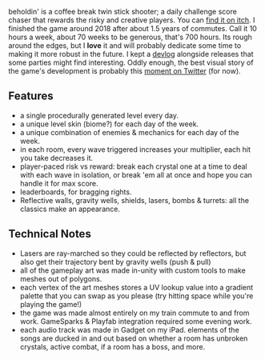 beholdin' is a coffee break twin stick shooter; a daily challenge score chaser that rewards the risky and creative players.  You can [find it on itch](https://kpdwyer.itch.io/beholdin).  I finished the game around 2018 after about 1.5 years of commutes.  Call it 10 hours a week, about 70 weeks to be generous, that's 700 hours.  Its rough around the edges, but I **love** it and will probably dedicate some time to making it more robust in the future.  I kept a [devlog](https://kpdwyer.itch.io/beholdin/devlog) alongside releases that some parties might find interesting.  Oddly enough, the best visual story of the game's development is probably this [moment on Twitter](https://twitter.com/i/events/1037127521270157312) (for now).

## Features
- a single procedurally generated level every day.
- a unique level skin (biome?) for each day of the week.
- a unique combination of enemies & mechanics for each day of the week.
- in each room, every wave triggered increases your multiplier, each hit you take decreases it.
- player-paced risk vs reward: break each crystal one at a time to deal with each wave in isolation, or break 'em all at once and hope you can handle it for max score.  
- leaderboards, for bragging rights.
- Reflective walls, gravity wells, shields, lasers, bombs & turrets: all the classics make an appearance.

## Technical Notes
- Lasers are ray-marched so they could be reflected by reflectors, but also get their trajectory bent by gravity wells (push & pull)
- all of the gameplay art was made in-unity with custom tools to make meshes out of polygons.
- each vertex of the art meshes stores a UV lookup value into a gradient palette that you can swap as you please (try hitting space while you're playing the game!)
- the game was made almost entirely on my train commute to and from work.  GameSparks & Playfab integration required some evening work.
- each audio track was made in Gadget on my iPad.  elements of the songs are ducked in and out based on whether a room has unbroken crystals, active combat, if a room has a boss, and more.